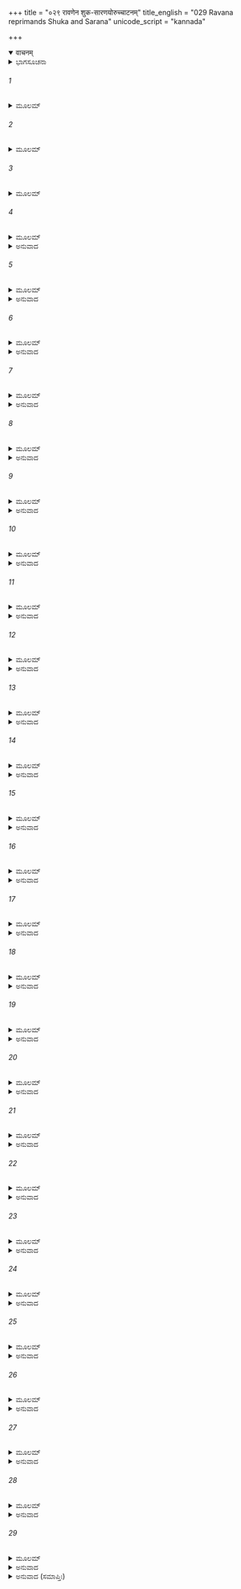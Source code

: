 +++
title = "०२९ रावणेन शुक-सारणयोरुच्चाटनम्"
title_english = "029 Ravana reprimands Shuka and Sarana"
unicode_script = "kannada"

+++
<details open><summary>वाचनम्</summary>

<div class="audioEmbed"  caption="श्रीराम-हरिसीताराममूर्ति-घनपाठिभ्यां वचनम्" src="https://archive.org/download/Ramayana-recitation-Sriram-harisItArAmamUrti-Ghanapaati-v2/Kanda_6/Kanda_6_YK-029-Ravana_reprimands_Shuka_and_Sarana_0.mp3"></div>
</details>



<details><summary>ಭಾಗಸೂಚನಾ</summary>

ರಾವಣನು ಶುಕ-ಸಾರಣರನ್ನು ಗದರಿಸಿ ಹೊರಕ್ಕೆ ಅಟ್ಟಿದುದು, ರಾವಣನು ಕಳಿಸಿದ ಇತರ ಗುಪ್ತಚರರೂ ಶ್ರೀರಾಮನ ದಯೆಯಿಂದ ವಾನರರ ಹಿಡಿತದಿಂದ ತಪ್ಪಿಸಿಕೊಂಡು ಲಂಕೆಗೆ ಹಿಂದಿರುಗಿದುದು
</details>

###### 1


<details><summary>ಮೂಲಮ್</summary>

ಶುಕೇನ ತು ಸಮಾದಿಷ್ಟಾನ್ ದೃಷ್ಟ್ವಾ ಸ ಹರಿಯೂಥಪಾನ್ ।  
ಲಕ್ಷ್ಮಣಂ ಚ ಮಹಾವೀರ್ಯಂ ಭುಜಂ ರಾಮಸ್ಯ ದಕ್ಷಿಣಮ್ ॥
</details>

###### 2


<details><summary>ಮೂಲಮ್</summary>

ಸಮೀಪಸ್ಥಂ ಚ ರಾಮಸ್ಯ ಭ್ರಾತರಂ ಚ ವಿಭೀಷಣಮ್ ।  
ಸರ್ವ ವಾನರರಾಜಂ ಚ ಸುಗ್ರೀವಂ ಭೀಮವಿಕ್ರಮಮ್ ॥
</details>

###### 3


<details><summary>ಮೂಲಮ್</summary>

ಅಂಗದಂ ಚಾಪಿ  ಬಲಿನಂ ವಜ್ರಹಸ್ತಾತ್ಮಜಾತ್ಮಜಮ್ ।  
ಹನೂಮಂತಂ ಚ ವಿಕ್ರಾಂತಂ ಜಾಂಬವಂತಂ ಚ ದುರ್ಜಯಮ್ ॥
</details>

###### 4


<details><summary>ಮೂಲಮ್</summary>

ಸುಷೇಣಂ ಕುಮುದಂ ನೀಲಂ ನಲಂ ಚ ಪ್ಲವಗರ್ಷಭಮ್ ।  
ಗಜಂ ಗವಾಕ್ಷಂ ಶರಭಂ ಮೈಂದಂ ಚ ದ್ವಿವಿದಂತಥಾ ॥
</details>

<details><summary>ಅನುವಾದ</summary>

ಶುಕನು ಹೇಳುತ್ತಿದ್ದಂತೆ ರಾವಣನು ಸಮಸ್ತ ಸೇನಾಪತಿಗಳನ್ನೂ, ಶ್ರೀರಾಮನ ಬಲಗೈಯಂತಿದ್ದ ಮಹಾಪರಾಕ್ರಮಿ ಲಕ್ಷ್ಮಣನನ್ನು, ಶ್ರೀರಾಮನ ಬಳಿಯಲ್ಲಿ ಕುಳಿತಿರುವ ತನ್ನ ತಮ್ಮ ವಿಭೀಷಣನನ್ನೂ, ವಾನರರ ರಾಜನಾದ ಭಯಂಕರ ಪರಾಕ್ರಮಿ ಸುಗ್ರೀವನೂ, ಇಂದ್ರಪುತ್ರ ವಾಲಿಯ ಪುತ್ರ ಬಲವಂತ ಅಂಗದನನ್ನು, ಬಲ-ವಿಕ್ರಮಶಾಲೀ ಹನುಮಂತನನ್ನೂ, ದುರ್ಜಯವೀರ ಜಾಂಬವಂತನನ್ನೂ, ಸುಷೇಣ, ಕುಮುದ, ನೀಲ, ವಾನರ ಶ್ರೇಷ್ಠ ನಳನನ್ನೂ, ಗಜ, ಗವಾಕ್ಷ, ಶರಭ, ಮೈಂದ-ದ್ವಿವಿದರನ್ನು ನೋಡಿದನು.॥1-4॥
</details>

###### 5


<details><summary>ಮೂಲಮ್</summary>

ಕಿಂಚಿದಾವಿಗ್ನ ಹೃದಯೋ ಜಾತಕ್ರೋಧಶ್ಚ ರಾವಣಃ ।  
ಭರ್ತ್ಸಯಾಮಾಸ ತೌ ವೀರೌ ಕಥಾಂತೇ ಶುಕಸಾರಣೌ ॥
</details>

<details><summary>ಅನುವಾದ</summary>

ಅವರೆಲ್ಲರನ್ನು ನೋಡಿ ರಾವಣನ ಮನಸ್ಸು ಉದ್ವಿಗ್ನಗೊಂಡಿತು. ಅವನಿಗೆ ಕ್ರೋಧ ಉಂಟಾಗಿ ಮಾತು ಮುಗಿದಾಗ ವೀರ ಶುಕ ಮತ್ತು ಸಾರಣರನ್ನು ಗದರಿಸಿದನು.॥5॥
</details>

###### 6


<details><summary>ಮೂಲಮ್</summary>

ಅಧೋಮುಖೌ ತೌ ಪ್ರಣತಾವಬ್ರವೀಚ್ಛುಕಸಾರಣೌ ।  
ರೋಷಗದ್ಗ ದಯಾ ವಾಚಾ ಸಂರಬ್ಧಂ ಪರುಷಂ ತಥಾ ॥
</details>

<details><summary>ಅನುವಾದ</summary>

ಬಡಪಾಯಿ ಶುಕ-ಸಾರಣರು ವಿನೀತರಾಗಿ ತಲೆ ತಗ್ಗಿಸಿ ನಿಂತುಕೊಂಡಿದ್ದರು. ರಾವಣನು ರೋಷಗದ್ಗದ ವಾಣಿಯಿಂದ ಕ್ರೋಧಪೂರ್ವಕ ಕಠೋರವಾಗಿ ನುಡಿದನು.॥6॥
</details>

###### 7


<details><summary>ಮೂಲಮ್</summary>

ನ ತಾವತ್ಸದೃಶಂ ನಾಮ ಸಚಿವೈರುಪಜೀವಿಭಿಃ ।  
ವಿಪ್ರಿಯಂ ನೃಪತೇರ್ವಕ್ತುಂ ನಿಗ್ರಹೇ ಪ್ರಗ್ರಹೇ ಪ್ರಭೋಃ ॥
</details>

<details><summary>ಅನುವಾದ</summary>

ರಾಜನು ನಿಗ್ರಹ ಮತ್ತು ಅನುಗ್ರಹ ಮಾಡಲು ಸಮರ್ಥನಿರುತ್ತಾನೆ. ಅವನ ಆಶ್ರಯದಲ್ಲಿರುವ ಮಂತ್ರಿಗಳು ರಾಜನಿಗೆ ಅಪ್ರಿಯವಾದ ಯಾವ ಮಾತನ್ನು ಆಡಬಾರದು.॥7॥
</details>

###### 8


<details><summary>ಮೂಲಮ್</summary>

ರಿಪೂಣಾಂ ಪ್ರತಿಕೂಲಾನಾಂ ಯುದ್ಧಾರ್ಥಮಭಿವರ್ತತಾಮ್ ।  
ಉಭಾಭ್ಯಾಂ ಸದೃಶಂ ನಾಮ ವಕ್ತುಮಪ್ರಸ್ತವೇ ಸ್ತವಮ್ ॥
</details>

<details><summary>ಅನುವಾದ</summary>

ನನ್ನ ವಿರೋಧಿ ಶತ್ರುವು ಯುದ್ಧಕ್ಕಾಗಿಯೇ ಇಲ್ಲಿಗೆ ಬಂದಿರುವನು. ಯಾವುದೇ ಪ್ರಸ್ತಾಪವಿಲ್ಲದೆ ಶತ್ರುವನ್ನು ಸ್ತುತಿಸುವುದು ನಿಮ್ಮಿಬ್ಬರಿಗೆ ಉಚಿತವಾಗಿತ್ತೇ.॥8॥
</details>

###### 9


<details><summary>ಮೂಲಮ್</summary>

ಆಚಾರ್ಯಾ ಗುರುವೋ ವೃದ್ಧಾ ವೃಥಾ ವಾಂ ಪರ್ಯುಪಾಸಿತಾಃ ।  
ಸಾರಂ ಯದ್ರಾಜಶಾಸ್ತ್ರಾಣಾಮನುಜೀವ್ಯಂ ನ ಗೃಹ್ಯತೇ ॥
</details>

<details><summary>ಅನುವಾದ</summary>

ನೀವುಗಳು ಮಾಡಿದ ಆಚಾರ್ಯ, ಗುರುಗಳ ಮತ್ತು ವೃದ್ಧರ ಸೇವೆ ವ್ಯರ್ಥವಾಯಿತು; ಏಕೆಂದರೆ ಅದು ರಾಜನೀತಿಯ ಸಂಗ್ರಹಣೆಯ ಸಾರವಾಗಿದೆ, ಅದನ್ನು ನೀವು ಗ್ರಹಿಸಲಿಲ್ಲ.॥9॥
</details>

###### 10


<details><summary>ಮೂಲಮ್</summary>

ಗೃಹೀತೋ ವಾ ನ ವಿಜ್ಞಾತೋ ಭಾರೋಽಜ್ಞಾನಸ್ಯ ವಾಹ್ಯತೇ ।  
ಈದೃಶೈಃ ಸಚಿವೈರ್ಯುಕ್ತೋ ಮೂರ್ಖೈರ್ದಿಷ್ಟ್ಯಧರಾಮ್ಯಹಮ್ ॥
</details>

<details><summary>ಅನುವಾದ</summary>

ನೀವು ಅದನ್ನು ಗ್ರಹಿಸಿದ್ದರೂ ಈಗ ನಿಮಗೆ ಅದು ಜ್ಞಾಪಕವಿರಲಿಲ್ಲ. ನೀವು ಕೇವಲ ಅಜ್ಞಾನದ ಹೊರೆಯನ್ನೇ ಹೊತ್ತಿರುವಿರಿ. ನಿಮ್ಮಂತಹ ಮೂರ್ಖ ಮಂತ್ರಿಗಳ ಸಂಪರ್ಕದಲ್ಲಿರುವ ನಾನು ನನ್ನ ರಾಜ್ಯವನ್ನು ಸುರಕ್ಷಿತವಾಗಿ ಇರಿಸಿಕೊಂಡಿರುವುದು ಸೌಭಾಗ್ಯದ ಮಾತಾಗಿದೆ.॥10॥
</details>

###### 11


<details><summary>ಮೂಲಮ್</summary>

ಕಿಂ ನು ಮೃತ್ಯೋರ್ಭಯಂ ನಾಸ್ತಿ ಮಾಂ ವಕ್ತುಂ ಪರುಷಂ ವಚಃ ।  
ಯಸ್ಯ ಮೇ ಶಾಸತೋ ಜಿಹ್ವಾ ಪ್ರಯಚ್ಛತಿ ಶುಭಾಶುಭಮ್ ॥
</details>

<details><summary>ಅನುವಾದ</summary>

ನಾನು ಈ ರಾಜ್ಯದ ಶಾಸಕನಾಗಿದ್ದೇನೆ. ನನ್ನ ಮಾತೇ ನಿಮಗೆ ಶುಭ ಅಥವಾ ಅಶುಭ ಮಾಡಬಲ್ಲದು. ನಾನು ಕೇವಲ ಮಾತಿನಿಂದಲೇ ನಿಮ್ಮ ನಿಗ್ರಹ ಮತ್ತು ಅನುಗ್ರಹ ಮಾಡಬಲ್ಲೆನು; ಹೀಗಿದ್ದರೂ ನೀವಿಬ್ಬರು ನನ್ನ ಮುಂದೆ ಕಠೋರ ಮಾತನ್ನು ಆಡುವ ಸಾಹಸ ಮಾಡಿದಿರಿ. ನಿಮಗೆ ಸಾವಿನ ಭಯವೇ ಇಲ್ಲವೇ.॥11॥
</details>

###### 12


<details><summary>ಮೂಲಮ್</summary>

ಆಪ್ಯೇವ ದಹನಂ ಸ್ಪಷ್ಟ್ವಾ ವನೇ ತಿಷ್ಠಂತಿ ಪಾದಪಾಃ ।  
ರಾಜದಂಡ ಪರಾಮೃಷ್ಟಾಸ್ತಿಷ್ಠಂತೇ ನಾಪರಾಧಿನಃ ॥
</details>

<details><summary>ಅನುವಾದ</summary>

ದಾವಾನಲದಲ್ಲಿ ಬೆಂದು ಹೋದ ಮರಗಳೂ ಜೀವಂತವಾಗಿರಬಲ್ಲವು, ಆದರೆ ರಾಜ ದಂಡಕ್ಕೆ ಒಳಪಟ್ಟ ಅಪರಾಧಿಗಳು ಖಂಡಿತವಾಗಿ ಉಳಿಯಲಾರರು. ಅವರು ಸರ್ವಥಾ ನಾಶವಾಗಿ ಹೋಗುವರು.॥12॥
</details>

###### 13


<details><summary>ಮೂಲಮ್</summary>

ಹನ್ಯಾಮಹಂ ತ್ವಿಮೌ ಪಾಪೌ ಶತ್ರುಪಕ್ಷ ಪ್ರಶಂಸಿನೌ ।  
ಯದಿ ಪೂರ್ವೋಪಕಾರೈರ್ಮೇ ಕ್ರೋಧೋ ನ ಮೃದುತಾಂ ವ್ರಜೇತ್ ॥
</details>

<details><summary>ಅನುವಾದ</summary>

ಹಿಂದೆ ನೀವು ಮಾಡಿದ ಉಪಕಾರದ ಸ್ಮರಣೆಯಿಂದ ನನ್ನ ಕೋಪವು ಸ್ವಲ್ಪಮಟ್ಟಿಗೆ ಶಾಂತವಾಗಿದೆ; ಇಲ್ಲದಿದ್ದರೆ ಶತ್ರುಪಕ್ಷವನ್ನು ಪ್ರಶಂಸಿಸುತ್ತಿರುವ ನಿಮ್ಮಿಬ್ಬರನ್ನು ಈಗಾಗಲೇ ಕೊಂದುಬಿಡುತ್ತಿದೆ.॥13॥
</details>

###### 14


<details><summary>ಮೂಲಮ್</summary>

ಅಪಧ್ವಂಸತ ನಶ್ಯಧ್ವಂ ಸಂನಿಕರ್ಷಾದಿತೋ ಮಮ ।  
ನಹಿ ವಾಂ ಹಂತು ಮಿಚ್ಛಾಮಿ ಸ್ಮರಾಮ್ಯುಪಕೃತಾನಿ ವಾಮ್ ।  
ಹತಾವೇವ ಕೃತಘ್ನೌ ದ್ವೌ ಮಯಿ ಸ್ನೇಹಪರಾಙ್ಮುಖೌ ॥
</details>

<details><summary>ಅನುವಾದ</summary>

ಕೃತಘ್ನರೇ! ಈಗಲೇ ನೀವು ಇಲ್ಲಿಂದ ಹೊರಟುಹೋಗಿರಿ, ಮುಂದೆ ಎಂದೂ ನಿಮ್ಮ ಮುಖ ತೋರಿಸಬೇಡಿ. ನಾನು ನಿಮ್ಮಿಬ್ಬರನ್ನು ವಧಿಸಲು ಬಯಸು ವುದಿಲ್ಲ. ಏಕೆಂದರೆ ನೀವಿಬ್ಬರೂ ಮಾಡಿದ ಉಪಕಾರವನ್ನು ನಾನು ಸದಾ ಸ್ಮರಿಸುತ್ತಿದ್ದೇನೆ. ನನ್ನ ಸ್ನೇಹದಿಂದ ವಿಮುಖರಾದ ನೀವು ಸತ್ತುಹೋದರೆಂದೇ ಭಾವಿಸುತ್ತೇನೆ.॥14॥
</details>

###### 15


<details><summary>ಮೂಲಮ್</summary>

ಏವಮುಕ್ತೌ ತು ಸವ್ರೀಡೌ ತೌ ದೃಷ್ಟ್ವಾಶುಕಸಾರಣೌ ।  
ರಾವಣಂ ಜಯಶಬ್ದೇನ ಪ್ರತಿನಂದ್ಯಾಭಿನಿಃ ಸೃತೌ ॥
</details>

<details><summary>ಅನುವಾದ</summary>

ರಾವಣನು ಹೀಗೆ ಹೇಳಿದಾಗ ಶುಕ-ಸಾರಣರು ತುಂಬಾ ನಾಚಿಕೊಂಡು ರಾವಣೇಶ್ವರನಿಗೆ ಜಯಜಯಕಾರ ಮಾಡಿ ಅಭಿನಂದಿಸಿ ಅಲ್ಲಿಂದ ಹೊರಟು ಹೋದರು.॥15॥
</details>

###### 16


<details><summary>ಮೂಲಮ್</summary>

ಅಬ್ರವೀಚ್ಚ ದಶಗ್ರೀವಃ ಸಮೀಪಸ್ಥಂ ಮಹೋದರಮ್ ।  
ಉಪಸ್ಥಾಪಯ ಮೇ ಶೀಘ್ರಂ ಚಾರಾನೀತಿ ನಿಶಾಚರಃ ।  
ಮಹೋದರಸ್ತಥೋಕ್ತಸ್ತು ಶೀಘ್ರಮಾಜ್ಞಾಪಯಚ್ಚರಾನ್ ॥
</details>

<details><summary>ಅನುವಾದ</summary>

ಬಳಿಕ ತನ್ನ ಬಳಿ ಕುಳಿತಿರುವ ಮಹೋದರನಲ್ಲಿ ರಾವಣನು ಹೇಳಿದನು- ನನ್ನ ಎದುರಿಗೆ ಬೇಗನೇ ಗುಪ್ತಚರರು ಬರುವಂತೆ ಆಜ್ಞಾಪಿಸು. ರಾವಣನ ಈ ಆದೇಶದಂತೆ ಮಹೋದರನು ಗುಪ್ತಚರರನ್ನು ಕರೆಸಿದನು.॥16॥
</details>

###### 17


<details><summary>ಮೂಲಮ್</summary>

ತತಶ್ಚಾರಾಃ ಸಂತ್ವರಿತಾಃ ಪ್ರಾಪ್ತಾಃ ಪಾರ್ಥಿವ ಶಾಸನಾತ್ ।  
ಉಪಸ್ಥಿತಾಃ ಪ್ರಾಂಜಲಯೋ ವರ್ಧಯಿತ್ವಾ ಜಯಾಶಿಷಃ ॥
</details>

<details><summary>ಅನುವಾದ</summary>

ರಾಜನ ಅಪ್ಪಣೆ ಪಡೆದು ಗುಪ್ತಚರರು ಆಗಲೇ ವಿಜಯಸೂಚಕ ಆಶೀರ್ವಾದ ಕೊಡುತ್ತಾ ಕೈಮುಗಿದು ಸೇವೆಯಲ್ಲಿ ಉಪಸ್ಥಿತರಾದರು.॥17॥
</details>

###### 18


<details><summary>ಮೂಲಮ್</summary>

ತಾನಬ್ರವೀತ್ತತೋ ವಾಕ್ಯಂ ರಾವಣೋ ರಾಕ್ಷಸಾಧಿಪಃ ।  
ಚಾರಾನ್ ಪ್ರತ್ಯಾಯಿಕಾನ್ ಶೂರಾನ್ ಧೀರಾನ್ ವಿಗತಸಾಧ್ವಸಾನ್ ॥
</details>

<details><summary>ಅನುವಾದ</summary>

ಆ ಎಲ್ಲ ಗುಪ್ತಚರರು ವಿಶ್ವಾಸಿಗಳೂ, ಶೂರ-ಧೀರ, ನಿರ್ಭಯರೂ ಆಗಿದ್ದು. ರಾಕ್ಷಸ ರಾಜ ರಾವಣನು ಅವರಲ್ಲಿ ಹೀಗೆ ಹೇಳಿದನು.॥18॥
</details>

###### 19


<details><summary>ಮೂಲಮ್</summary>

ಇತೋ ಗಚ್ಛತ ರಾಮಸ್ಯ ವ್ಯವಸಾಯಂ ಪರೀಕ್ಷಿತುಮ್ ।  
ಮಂತ್ರೇಷ್ವಭ್ಯಂತರಾ ಯೇಽಸ್ಯ ಪ್ರೀತ್ಯಾ ತೇನ ಸಮಾಗತಾಃ ॥
</details>

<details><summary>ಅನುವಾದ</summary>

ನೀವು ಈಗಲೇ ಹೋಗಿ ವಾನರ ಸೈನ್ಯದಲ್ಲಿ ರಾಮನ ನಿಶ್ಚಯ ವೇನಿದೆ? ಇದನ್ನು ತಿಳಿಯಲು, ಗುಪ್ತಸಮಾಲೋಚನೆಯಲ್ಲಿ ಭಾಗವಹಿಸುವ ಅಂತರಂಗ ಮಂತ್ರಿಗಳ ಹಾಗೂ ಅವನಿಗೆ ಭೇಟಿಯಾಗುವ ಮಿತ್ರರ ಹೀಗೆ ಎಲ್ಲರ ನಿಶ್ಚಿತ ವಿಚಾರವೇನು? ಎಂಬುದನ್ನು ತಿಳಿಯಲು ಅಲ್ಲಿಗೆ ಹೋಗಿರಿ.॥19॥
</details>

###### 20


<details><summary>ಮೂಲಮ್</summary>

ಕಥಂ ಸ್ವಪಿತಿ ಜಾಗರ್ತಿ ಕಿಮದ್ಯ ಚ ಕರಿಷ್ಯತಿ ।  
ವಿಜ್ಞಾಯ ನಿಪುಣಂ ಸರ್ವಮಾಗಂತವ್ಯಮಶೇಷತಃ ॥
</details>

<details><summary>ಅನುವಾದ</summary>

ಅವರು ಹೇಗೆ ಮಲಗುತ್ತಾರೆ? ಹೇಗೆ ಎಚ್ಚರವಾಗಿರುತ್ತಾರೆ? ಇಂದು ಏನು ಮಾಡುವರು? ಇದೆಲ್ಲವನ್ನೂ ಸರಿಯಾಗಿ ತಿಳಿದು ಮರಳಿ ಬನ್ನಿರಿ.॥20॥
</details>

###### 21


<details><summary>ಮೂಲಮ್</summary>

ಚಾರೇಣವಿದಿತಃ ಶತ್ರುಃ ಪಂಡಿತೈರ್ವಸುಧಾಧಿಪೈಃ ।  
ಯುದ್ಧೇ ಸ್ವಲ್ಪೇನ ಯತ್ನೇನ ಸಮಾಸಾದ್ಯ ನಿರಸ್ಯತೇ ॥
</details>

<details><summary>ಅನುವಾದ</summary>

ಗುಪ್ತಚರರ ಮೂಲಕ ಶತ್ರುವಿನ ಗತಿ-ವಿಧಾನವನ್ನು ತಿಳಿದುಕೊಂಡರೆ ಬುದ್ಧಿವಂತ ರಾಜನು ಅಲ್ಪಪ್ರಯತ್ನದಿಂದಲೇ ಯುದ್ಧದಲ್ಲಿ ಅವರನ್ನು ಹೊಡೆದೋಡಿಸಿ ಬಿಡುವನು.॥21॥
</details>

###### 22


<details><summary>ಮೂಲಮ್</summary>

ಚಾರಾಸ್ತು ತೇ ತಥೇತ್ಯುಕ್ತ್ವಾ ಪ್ರಹೃಷ್ಟಾ ರಾಕ್ಷಸೇಶ್ವರಮ್ ।  
ಶಾರ್ದೂಲಮಗ್ರತಃ ಕೃತ್ವಾ ತತಶ್ಚಕ್ರುಃ ಪ್ರದಕ್ಷಿಣಮ್ ॥
</details>

<details><summary>ಅನುವಾದ</summary>

‘ಹಾಗೆಯೇ ಆಗಲೀ’ ಎಂದು ಹೇಳಿ ಹರ್ಷಗೊಂಡ ಗುಪ್ತಚರರು ಶಾರ್ದೂಲನನ್ನು ಮುಂದುಮಾಡಿ ರಾವಣನಿಗೆ ಪ್ರದಕ್ಷಿಣೆ ಮಾಡಿದರು.॥22॥
</details>

###### 23


<details><summary>ಮೂಲಮ್</summary>

ತತಸ್ತಂ ತು ಮಹಾತ್ಮಾನಂ ಚಾರಾ ರಾಕ್ಷಸ ಸತ್ತಮಮ್ ।  
ಕೃತ್ವಾ ಪ್ರದಕ್ಷಿಣಂ ಜಗ್ಮುರ್ಯತ್ರ ರಾಮಃ ಸಲಕ್ಷ್ಮಣಃ ॥
</details>

<details><summary>ಅನುವಾದ</summary>

ಹೀಗೆ ರಾವಣೇಶ್ವರನಿಗೆ ಪ್ರದಕ್ಷಿಣೆ ಮಾಡಿ ಆ ಗುಪ್ತಚರರು ಲಕ್ಷ್ಮಣ ಸಹಿತ ಶ್ರೀರಾಮನು ವಿರಾಜಿಸುತ್ತಿದ್ದಲ್ಲಿಗೆ ಹೋದರು.॥23॥
</details>

###### 24


<details><summary>ಮೂಲಮ್</summary>

ತೇ ಸುವೇಲಸ್ಯ ಶೈಲಸ್ಯ ಸಮೀಪೇ ರಾಮಲಕ್ಷ್ಮಣೌ ।  
ಪ್ರಚ್ಛನ್ನಾ ದದೃಶುರ್ಗತ್ವಾ ಸಸುಗ್ರೀವ ವಿಭೀಷಣೌ ॥
</details>

<details><summary>ಅನುವಾದ</summary>

ಸುವೇಲ ಪರ್ವತದ ಬಳಿಗೆ ಹೋಗಿ ಆ ಗುಪ್ತಚರರು ಅಡಗಿದ್ದು ಶ್ರೀರಾಮ, ಲಕ್ಷ್ಮಣ, ಸುಗ್ರೀವ ಮತ್ತು ವಿಭೀಷಣರನ್ನು ನೋಡಿದರ.॥24॥
</details>

###### 25


<details><summary>ಮೂಲಮ್</summary>

ಪ್ರೇಕ್ಷಮಾಣಾಶ್ಚಮೂಂ ತಾಂ ಚ ಬಭೂವುರ್ಭಯವಿಹ್ವಲಾಃ ।  
ತೇ ತು ಧರ್ಮಾತ್ಮನಾ ದೃಷ್ಟಾ ರಾಕ್ಷಸೇಂದ್ರೇಣ ರಾಕ್ಷಸಾಃ ॥
</details>

<details><summary>ಅನುವಾದ</summary>

ವಾನರರ ಆ ಸೈನ್ಯವನ್ನು ನೋಡಿ ಭಯದಿಂದ ವ್ಯಾಕುಲರಾದರು. ಅಷ್ಟರಲ್ಲಿ ಧರ್ಮಾತ್ಮಾ ರಾಕ್ಷಸರಾಜ ವಿಭೀಷಣನು ಆ ಗುಪ್ತಚರ ರಾಕ್ಷಸರನ್ನು ನೋಡಿದನು.॥25॥
</details>

###### 26


<details><summary>ಮೂಲಮ್</summary>

ವಿಭೀಷಣೇನ ತತ್ರಸ್ಥಾ ನಿಗೃಹೀತಾ ಯದೃಚ್ಛಯಾ ।  
ಶಾರ್ದೂಲೋ ಗ್ರಾಹಿತಸ್ತ್ವೇಕಃ ಪಾಪೋಽಯಮಿತಿ ರಾಕ್ಷಸಃ ॥
</details>

<details><summary>ಅನುವಾದ</summary>

ಆಗ ಅವನು ಅಕಸ್ಮಾತ್ ಅಲ್ಲಿಗೆ ಬಂದಿರುವ ರಾಕ್ಷಸರನ್ನು ಗದರಿಸಿ, ಶಾರ್ದೂಲನೊಬ್ಬನನ್ನು ಇವನು ಪಾಪಿ ಎಂದು ತಿಳಿದು ಬಂಧಿಸಿದನು.॥26॥
</details>

###### 27


<details><summary>ಮೂಲಮ್</summary>

ಮೋಚಿತಃ ಸೋಽಪಿ ರಾಮೇಣ ವಧ್ಯಮಾನಃ ಪ್ಲವಂಗಮೈಃ ।  
ಆನೃಶಂಸ್ಯೇನ ರಾಮೇಣ ಮೋಚಿತಾ ರಾಕ್ಷಸಾಃ ಪರೇ ॥
</details>

<details><summary>ಅನುವಾದ</summary>

ಮತ್ತೆ ವಾನರರು ಅವನನ್ನು ಬಡಿಯತೊಡಗಿದರು. ಆಗ ಶ್ರೀರಾಮನು ದಯೆದೋರಿ ಅವನನ್ನು ಹಾಗೂ ಇತರ ರಾಕ್ಷಸರನ್ನು ಬಿಡುಗಡೆಗೊಳಿಸಿದನು.॥27॥
</details>

###### 28


<details><summary>ಮೂಲಮ್</summary>

ವಾನರೈ ರರ್ದಿತಾಸ್ತೇ ತು ವಿಕ್ರಾಂತೈರ್ಲಘುವಿಕ್ರಮೈಃ ।  
ಪುನರ್ಲಂಕಾಮನುಪ್ರಾಪ್ತಾಃ ಶ್ವಸಂತೋ ನಷ್ಟಚೇತಸಃ ॥
</details>

<details><summary>ಅನುವಾದ</summary>

ಬಲವಿಕ್ರಮ ಸಂಪನ್ನ ಶೀಘ್ರ ಪರಾಕ್ರಮಿ ವಾನರರಿಂದ ಏಟು ತಿಂದು ಆ ರಾಕ್ಷಸರ ಜಂಘಾಬಲ ಉಡುಗಿಹೋಯಿತು. ಅವರು ಏದುಸಿರು ಬಿಡುತ್ತಾ ಲಂಕೆಗೆ ತೆರಳಿದರು.॥28॥
</details>

###### 29


<details><summary>ಮೂಲಮ್</summary>

ತತೋ ದಶಗ್ರೀವ ಮುಪಸ್ಥಿತಾಸ್ತೇ  
ಚಾರಾ ಬಹಿರ್ನಿತ್ಯಚರಾ ನಿಶಾಚರಾಃ ।  
ಗಿರೇಃ ಸುವೇಲಸ್ಯ ಸಮೀಪವಾಸಿನಂ  
ನ್ಯವೇದಯನ್ ರಾಮಬಲಂ ಮಹಾಬಲಾಃ ॥
</details>

<details><summary>ಅನುವಾದ</summary>

ರಾವಣನ ಸೇವೆಯಲ್ಲಿ ಉಪಸ್ಥಿತರಾದ ಗುಪ್ತಚರರು ಸದಾ ಹೊರಗೆ ಸಂಚರಿಸುವ ಆ ಮಹಾಬಲೀ ನಿಶಾಚರರು-ಶ್ರೀರಾಮಚಂದ್ರನ ಸೈನ್ಯವು ಸುವೇಲಾ ಪರ್ವತದ ಬಳಿಯಲ್ಲಿ ಬೀಡುಬಿಟ್ಟಿದೆ ಎಂದು ಸೂಚಿಸಿದರು.॥29॥
</details>

<details><summary>ಅನುವಾದ (ಸಮಾಪ್ತಿಃ)</summary>

ಶ್ರೀವಾಲ್ಮೀಕಿ ವಿರಚಿತ ಆರ್ಷರಾಮಾಯಣ ಆದಿಕಾವ್ಯದ ಯುದ್ಧಕಾಂಡದಲ್ಲಿ ಇಪ್ಪತ್ತೊಂಭತ್ತನೆಯ ಸರ್ಗ ಪೂರ್ಣವಾಯಿತು.॥29॥
</details>
